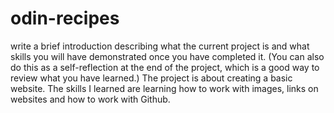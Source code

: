 # odin-recipes
write a brief introduction describing what the current project is and what skills you will have demonstrated once you have completed it. (You can also do this as a self-reflection at the end of the project, which is a good way to review what you have learned.)
The project is about creating a basic website. The skills I learned are learning how to work with images, links on websites and how to work with Github.
